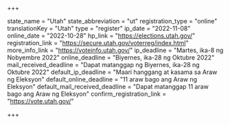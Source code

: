 +++

state_name = "Utah"
state_abbreviation = "ut"
registration_type = "online"
translationKey = "Utah"
type = "register"
ip_date = "2022-11-08"
online_date = "2022-10-28"
hp_link = "https://elections.utah.gov/"
registration_link = "https://secure.utah.gov/voterreg/index.html"
more_info_link = "https://voteinfo.utah.gov/"
ip_deadline = "Martes, ika-8 ng Nobyembre 2022"
online_deadline = "Biyernes, ika-28 ng Oktubre 2022"
mail_received_deadline = "Dapat matanggap ng Biyernes, ika-28 ng Oktubre 2022"
default_ip_deadline = "Maari hanggang at kasama sa  Araw ng Eleksyon"
default_online_deadline = "11 araw bago ang Araw ng Eleksyon"
default_mail_received_deadline = "Dapat matanggap 11 araw bago ang Araw ng Eleksyon"
confirm_registration_link = "https://vote.utah.gov/"

+++